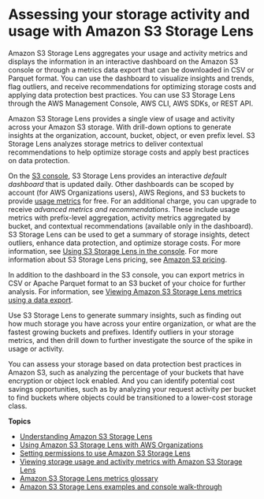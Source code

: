 # Assessing your storage activity and usage with Amazon S3 Storage Lens<a name="storage_lens"></a>

Amazon S3 Storage Lens aggregates your usage and activity metrics and displays the information in an interactive dashboard on the Amazon S3 console or through a metrics data export that can be downloaded in CSV or Parquet format\. You can use the dashboard to visualize insights and trends, flag outliers, and receive recommendations for optimizing storage costs and applying data protection best practices\. You can use S3 Storage Lens through the AWS Management Console, AWS CLI, AWS SDKs, or REST API\.

Amazon S3 Storage Lens provides a single view of usage and activity across your Amazon S3 storage\. With drill\-down options to generate insights at the organization, account, bucket, object, or even prefix level\. S3 Storage Lens analyzes storage metrics to deliver contextual recommendations to help optimize storage costs and apply best practices on data protection\. 

On the [S3 console](https://console.aws.amazon.com/s3), S3 Storage Lens provides an interactive *default dashboard* that is updated daily\. Other dashboards can be scoped by account \(for AWS Organizations users\), AWS Regions, and S3 buckets to provide [usage metrics](https://docs.aws.amazon.com/AmazonS3/latest/dev/storage_lens_basics_metrics_recommendations.html#storage_lens_basics_metrics_types) for free\. For an additional charge, you can upgrade to receive *advanced metrics and recommendations*\. These include usage metrics with prefix\-level aggregation, activity metrics aggregated by bucket, and contextual recommendations \(available only in the dashboard\)\. S3 Storage Lens can be used to get a summary of storage insights, detect outliers, enhance data protection, and optimize storage costs\. For more information, see [Using S3 Storage Lens in the console](https://docs.aws.amazon.com/AmazonS3/latest/user-guide/storage_lens_console.html)\. For more information about S3 Storage Lens pricing, see [Amazon S3 pricing](http://aws.amazon.com/s3/pricing)\.

In addition to the dashboard in the S3 console, you can export metrics in CSV or Apache Parquet format to an S3 bucket of your choice for further analysis\. For information, see [Viewing Amazon S3 Storage Lens metrics using a data export](storage_lens_view_metrics_export.md)\.

Use S3 Storage Lens to generate summary insights, such as finding out how much storage you have across your entire organization, or what are the fastest growing buckets and prefixes\. Identify outliers in your storage metrics, and then drill down to further investigate the source of the spike in usage or activity\. 

You can assess your storage based on data protection best practices in Amazon S3, such as analyzing the percentage of your buckets that have encryption or object lock enabled\. And you can identify potential cost savings opportunities, such as by analyzing your request activity per bucket to find buckets where objects could be transitioned to a lower\-cost storage class\. 

**Topics**
+ [Understanding Amazon S3 Storage Lens](storage_lens_basics_metrics_recommendations.md)
+ [Using Amazon S3 Storage Lens with AWS Organizations](storage_lens_with_organizations.md)
+ [Setting permissions to use Amazon S3 Storage Lens](storage_lens_iam_permissions.md)
+ [Viewing storage usage and activity metrics with Amazon S3 Storage Lens](storage_lens_view_metrics.md)
+ [Amazon S3 Storage Lens metrics glossary](storage_lens_metrics_glossary.md)
+ [Amazon S3 Storage Lens examples and console walk\-through](S3LensExamples.md)
